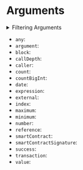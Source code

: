 
# Arguments

<details>
<summary>Filtering Arguments</summary>

- `any`:
- `argument`:
- `argumentType`:
- `callDepth`:
- `caller`:
- `date`:
- `external`:
- `height`:
- `options`:
- `reference`:
- `signatureType`:
- `smartContractAddress`:
- `smartContractEvent`:
- `smartContractMethod`:
- `time`:
- `txFrom`:
- `txHash`:
- `value`:

</details>

- `any`:
- `argument`:
- `block`:
- `callDepth`:
- `caller`:
- `count`:
- `countBigInt`:
- `date`:
- `expression`:
- `external`:
- `index`:
- `maximum`:
- `minimum`:
- `number`:
- `reference`:
- `smartContract`:
- `smartContractSignature`:
- `success`:
- `transaction`:
- `value`:
